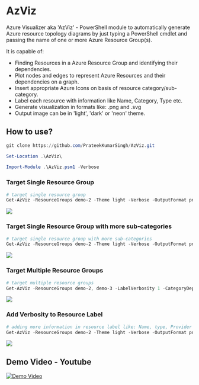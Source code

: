 # AzViz

Azure Visualizer aka 'AzViz' - PowerShell module to automatically generate Azure resource topology diagrams by just typing a PowerShell cmdlet and passing the name of one or more Azure Resource Group(s).

It is capable of:
 * Finding Resources in a Azure Resource Group and identifying their dependencies.
 * Plot nodes and edges to represent Azure Resources and their dependencies on a graph.
 * Insert appropriate Azure Icons on basis of resource category/sub-category.
 * Label each resource with information like Name, Category, Type etc.
 * Generate visualization in formats like: .png and .svg
 * Output image can be in 'light', 'dark' or 'neon' theme.
 
## How to use?

```PowerShell
git clone https://github.com/PrateekKumarSingh/AzViz.git

Set-Location .\AzViz\
   
Import-Module .\AzViz.psm1 -Verbose
```
### Target Single Resource Group

```PowerShell
# target single resource group
Get-AzViz -ResourceGroups demo-2 -Theme light -Verbose -OutputFormat png -ShowGraph
```
![](https://github.com/PrateekKumarSingh/AzViz/blob/master/img/SingleResourceGroup.png)
### Target Single Resource Group with more sub-categories

```PowerShell
# target single resource group with more sub-categories
Get-AzViz -ResourceGroups demo-2 -Theme light -Verbose -OutputFormat png -ShowGraph -CategoryDepth 2
```
![](https://github.com/PrateekKumarSingh/AzViz/blob/master/img/SingleResourceGroupSubCategories.png)
### Target Multiple Resource Groups

```PowerShell
# target multiple resource groups
Get-AzViz -ResourceGroups demo-2, demo-3 -LabelVerbosity 1 -CategoryDepth 1 -Theme light -Verbose -ShowGraph -OutputFormat png
```
![](https://github.com/PrateekKumarSingh/AzViz/blob/master/img/MultipleResourceGroups.png)
### Add Verbosity to Resource Label

```PowerShell
# adding more information in resource label like: Name, type, Provider etc
Get-AzViz -ResourceGroups demo-2 -Theme light -Verbose -OutputFormat png -ShowGraph -LabelVerbosity 2
```
![](https://github.com/PrateekKumarSingh/AzViz/blob/master/img/LabelVerbosity.png)

## Demo Video - Youtube

[![Demo Video](https://img.youtube.com/vi/7rsNGJ-QmEA/0.jpg)](https://www.youtube.com/watch?v=7rsNGJ-QmEA)
